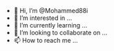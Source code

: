 - 👋 Hi, I’m @Mohammed88i
- 👀 I’m interested in ...
- 🌱 I’m currently learning ...
- 💞️ I’m looking to collaborate on ...
- 📫 How to reach me ...

<!---
Mohammed88i/Mohammed88i is a ✨ special ✨ repository because its `README.md` (this file) appears on your GitHub profile.
You can click the Preview link to take a look at your changes.
---ك
